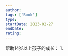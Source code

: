 ```yaml
---
author: 
tags: ['Book']
type: 
startDate: 2023-02-27
endDate: 
rating: 
---
```



帮助14岁以上孩子的成长：
1. 
























